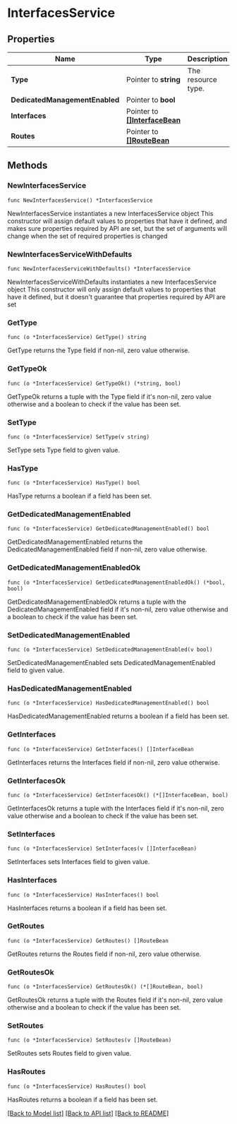 # InterfacesService

## Properties

Name | Type | Description | Notes
------------ | ------------- | ------------- | -------------
**Type** | Pointer to **string** | The resource type. | [optional] 
**DedicatedManagementEnabled** | Pointer to **bool** |  | [optional] 
**Interfaces** | Pointer to [**[]InterfaceBean**](InterfaceBean.md) |  | [optional] 
**Routes** | Pointer to [**[]RouteBean**](RouteBean.md) |  | [optional] 

## Methods

### NewInterfacesService

`func NewInterfacesService() *InterfacesService`

NewInterfacesService instantiates a new InterfacesService object
This constructor will assign default values to properties that have it defined,
and makes sure properties required by API are set, but the set of arguments
will change when the set of required properties is changed

### NewInterfacesServiceWithDefaults

`func NewInterfacesServiceWithDefaults() *InterfacesService`

NewInterfacesServiceWithDefaults instantiates a new InterfacesService object
This constructor will only assign default values to properties that have it defined,
but it doesn't guarantee that properties required by API are set

### GetType

`func (o *InterfacesService) GetType() string`

GetType returns the Type field if non-nil, zero value otherwise.

### GetTypeOk

`func (o *InterfacesService) GetTypeOk() (*string, bool)`

GetTypeOk returns a tuple with the Type field if it's non-nil, zero value otherwise
and a boolean to check if the value has been set.

### SetType

`func (o *InterfacesService) SetType(v string)`

SetType sets Type field to given value.

### HasType

`func (o *InterfacesService) HasType() bool`

HasType returns a boolean if a field has been set.

### GetDedicatedManagementEnabled

`func (o *InterfacesService) GetDedicatedManagementEnabled() bool`

GetDedicatedManagementEnabled returns the DedicatedManagementEnabled field if non-nil, zero value otherwise.

### GetDedicatedManagementEnabledOk

`func (o *InterfacesService) GetDedicatedManagementEnabledOk() (*bool, bool)`

GetDedicatedManagementEnabledOk returns a tuple with the DedicatedManagementEnabled field if it's non-nil, zero value otherwise
and a boolean to check if the value has been set.

### SetDedicatedManagementEnabled

`func (o *InterfacesService) SetDedicatedManagementEnabled(v bool)`

SetDedicatedManagementEnabled sets DedicatedManagementEnabled field to given value.

### HasDedicatedManagementEnabled

`func (o *InterfacesService) HasDedicatedManagementEnabled() bool`

HasDedicatedManagementEnabled returns a boolean if a field has been set.

### GetInterfaces

`func (o *InterfacesService) GetInterfaces() []InterfaceBean`

GetInterfaces returns the Interfaces field if non-nil, zero value otherwise.

### GetInterfacesOk

`func (o *InterfacesService) GetInterfacesOk() (*[]InterfaceBean, bool)`

GetInterfacesOk returns a tuple with the Interfaces field if it's non-nil, zero value otherwise
and a boolean to check if the value has been set.

### SetInterfaces

`func (o *InterfacesService) SetInterfaces(v []InterfaceBean)`

SetInterfaces sets Interfaces field to given value.

### HasInterfaces

`func (o *InterfacesService) HasInterfaces() bool`

HasInterfaces returns a boolean if a field has been set.

### GetRoutes

`func (o *InterfacesService) GetRoutes() []RouteBean`

GetRoutes returns the Routes field if non-nil, zero value otherwise.

### GetRoutesOk

`func (o *InterfacesService) GetRoutesOk() (*[]RouteBean, bool)`

GetRoutesOk returns a tuple with the Routes field if it's non-nil, zero value otherwise
and a boolean to check if the value has been set.

### SetRoutes

`func (o *InterfacesService) SetRoutes(v []RouteBean)`

SetRoutes sets Routes field to given value.

### HasRoutes

`func (o *InterfacesService) HasRoutes() bool`

HasRoutes returns a boolean if a field has been set.


[[Back to Model list]](../README.md#documentation-for-models) [[Back to API list]](../README.md#documentation-for-api-endpoints) [[Back to README]](../README.md)


